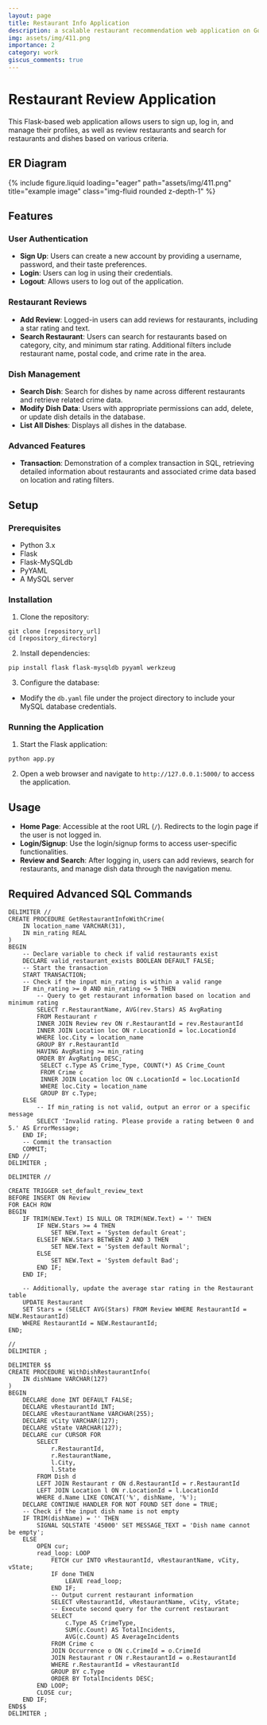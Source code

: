 ```yaml
---
layout: page
title: Restaurant Info Application                                                         
description: a scalable restaurant recommendation web application on Google Cloud Platform
img: assets/img/411.png
importance: 2
category: work
giscus_comments: true
---
```





# Restaurant Review Application



This Flask-based web application allows users to sign up, log in, and manage their profiles, as well as review restaurants and search for restaurants and dishes based on various criteria.

## ER Diagram

<div class="row">
    <div class="col-sm mt-3 mt-md-0">
        {% include figure.liquid loading="eager" path="assets/img/411.png" title="example image" class="img-fluid rounded z-depth-1" %}
    </div>
</div>

## Features

### User Authentication
- **Sign Up**: Users can create a new account by providing a username, password, and their taste preferences.
- **Login**: Users can log in using their credentials.
- **Logout**: Allows users to log out of the application.

### Restaurant Reviews
- **Add Review**: Logged-in users can add reviews for restaurants, including a star rating and text.
- **Search Restaurant**: Users can search for restaurants based on category, city, and minimum star rating. Additional filters include restaurant name, postal code, and crime rate in the area.

### Dish Management
- **Search Dish**: Search for dishes by name across different restaurants and retrieve related crime data.
- **Modify Dish Data**: Users with appropriate permissions can add, delete, or update dish details in the database.
- **List All Dishes**: Displays all dishes in the database.

### Advanced Features
- **Transaction**: Demonstration of a complex transaction in SQL, retrieving detailed information about restaurants and associated crime data based on location and rating filters.

## Setup

### Prerequisites
- Python 3.x
- Flask
- Flask-MySQLdb
- PyYAML
- A MySQL server

### Installation
1. Clone the repository:
```
git clone [repository_url]
cd [repository_directory]
```
2. Install dependencies:
```
pip install flask flask-mysqldb pyyaml werkzeug
```
3. Configure the database:
- Modify the `db.yaml` file under the project directory to include your MySQL database credentials.

### Running the Application
1. Start the Flask application:
```
python app.py
```
2. Open a web browser and navigate to `http://127.0.0.1:5000/` to access the application.

## Usage
- **Home Page**: Accessible at the root URL (`/`). Redirects to the login page if the user is not logged in.
- **Login/Signup**: Use the login/signup forms to access user-specific functionalities.
- **Review and Search**: After logging in, users can add reviews, search for restaurants, and manage dish data through the navigation menu.

## Required Advanced SQL Commands


```
DELIMITER //
CREATE PROCEDURE GetRestaurantInfoWithCrime(
    IN location_name VARCHAR(31),
    IN min_rating REAL
)
BEGIN
    -- Declare variable to check if valid restaurants exist
    DECLARE valid_restaurant_exists BOOLEAN DEFAULT FALSE;
    -- Start the transaction
    START TRANSACTION;
    -- Check if the input min_rating is within a valid range
    IF min_rating >= 0 AND min_rating <= 5 THEN
        -- Query to get restaurant information based on location and minimum rating
        SELECT r.RestaurantName, AVG(rev.Stars) AS AvgRating
        FROM Restaurant r
        INNER JOIN Review rev ON r.RestaurantId = rev.RestaurantId
        INNER JOIN Location loc ON r.LocationId = loc.LocationId
        WHERE loc.City = location_name
        GROUP BY r.RestaurantId
        HAVING AvgRating >= min_rating
        ORDER BY AvgRating DESC;
         SELECT c.Type AS Crime_Type, COUNT(*) AS Crime_Count
         FROM Crime c
         INNER JOIN Location loc ON c.LocationId = loc.LocationId
         WHERE loc.City = location_name
         GROUP BY c.Type;
    ELSE
        -- If min_rating is not valid, output an error or a specific message
        SELECT 'Invalid rating. Please provide a rating between 0 and 5.' AS ErrorMessage;
    END IF;
    -- Commit the transaction
    COMMIT;
END //
DELIMITER ;

```

```
DELIMITER //

CREATE TRIGGER set_default_review_text
BEFORE INSERT ON Review
FOR EACH ROW
BEGIN
    IF TRIM(NEW.Text) IS NULL OR TRIM(NEW.Text) = '' THEN
        IF NEW.Stars >= 4 THEN
            SET NEW.Text = 'System default Great';
        ELSEIF NEW.Stars BETWEEN 2 AND 3 THEN
            SET NEW.Text = 'System default Normal';
        ELSE
            SET NEW.Text = 'System default Bad';
        END IF;
    END IF;

    -- Additionally, update the average star rating in the Restaurant table
    UPDATE Restaurant
    SET Stars = (SELECT AVG(Stars) FROM Review WHERE RestaurantId = NEW.RestaurantId)
    WHERE RestaurantId = NEW.RestaurantId;
END;

//
DELIMITER ;
```

```
DELIMITER $$
CREATE PROCEDURE WithDishRestaurantInfo(
    IN dishName VARCHAR(127)
)
BEGIN
    DECLARE done INT DEFAULT FALSE;
    DECLARE vRestaurantId INT;
    DECLARE vRestaurantName VARCHAR(255);
    DECLARE vCity VARCHAR(127);
    DECLARE vState VARCHAR(127);
    DECLARE cur CURSOR FOR
        SELECT
            r.RestaurantId,
            r.RestaurantName,
            l.City,
            l.State
        FROM Dish d
        LEFT JOIN Restaurant r ON d.RestaurantId = r.RestaurantId
        LEFT JOIN Location l ON r.LocationId = l.LocationId
        WHERE d.Name LIKE CONCAT('%', dishName, '%');
    DECLARE CONTINUE HANDLER FOR NOT FOUND SET done = TRUE;
    -- Check if the input dish name is not empty
    IF TRIM(dishName) = '' THEN
        SIGNAL SQLSTATE '45000' SET MESSAGE_TEXT = 'Dish name cannot be empty';
    ELSE
        OPEN cur;
        read_loop: LOOP
            FETCH cur INTO vRestaurantId, vRestaurantName, vCity, vState;
            IF done THEN
                LEAVE read_loop;
            END IF;
            -- Output current restaurant information
            SELECT vRestaurantId, vRestaurantName, vCity, vState;
            -- Execute second query for the current restaurant
            SELECT
                c.Type AS CrimeType,
                SUM(c.Count) AS TotalIncidents,
                AVG(c.Count) AS AverageIncidents
            FROM Crime c
            JOIN Occurrence o ON c.CrimeId = o.CrimeId
            JOIN Restaurant r ON r.RestaurantId = o.RestaurantId
            WHERE r.RestaurantId = vRestaurantId
            GROUP BY c.Type
            ORDER BY TotalIncidents DESC;
        END LOOP;
        CLOSE cur;
    END IF;
END$$
DELIMITER ;
```